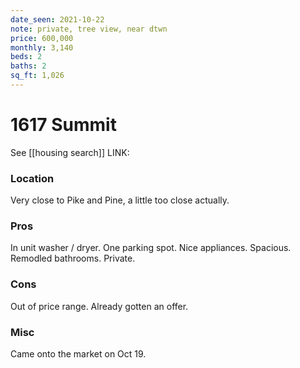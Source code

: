 ```yaml
---
date_seen: 2021-10-22
note: private, tree view, near dtwn
price: 600,000
monthly: 3,140
beds: 2
baths: 2
sq_ft: 1,026
---
```

# 1617 Summit
See [[housing search]]
LINK: []()

### Location
Very close to Pike and Pine, a little too close actually. 

### Pros
In unit washer / dryer. One parking spot. Nice appliances. Spacious. Remodled bathrooms. Private.

### Cons
Out of price range. Already gotten an offer. 
 
### Misc
 Came onto the market on Oct 19.